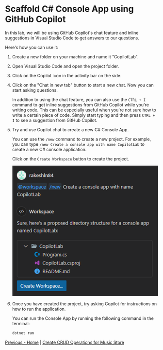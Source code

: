 # Scaffold C# Console App using GitHub Copilot

In this lab, we will be using GitHub Copilot's chat feature and inline suggestions in Visual Studio Code to get answers to our questions.

Here's how you can use it:

1. Create a new folder on your machine and name it "CopilotLab".
2. Open Visual Studio Code and open the project folder.
3. Click on the Copilot icon in the activity bar on the side.
4. Click on the "Chat in new tab" button to start a new chat. Now you can start asking questions.

   In addition to using the chat feature, you can also use the `CTRL + I` command to get inline suggestions from GitHub Copilot while you're writing code. This can be especially useful when you're not sure how to write a certain piece of code. Simply start typing and then press `CTRL + I` to see a suggestion from GitHub Copilot.

5. Try and use Copilot chat to create a new C# Console App.

   You can use the `/new` command to create a new project.
   For example, you can type `/new Create a console app with name CopilotLab` to create a new C# console application.

   Click on the `Create Workspace` button to create the project.

   ![image](./media/374408482-cb467b1d-d997-432d-9359-3fdc4346d7e2.png)

6. Once you have created the project, try asking Copilot for instructions on how to run the application.

   You can run the Console App by running the following command in the terminal:

   ```bash
   dotnet run
   ```

[Previous - Home](./README.md) | [Create CRUD Operations for Music Store](./02-Step02.md)
